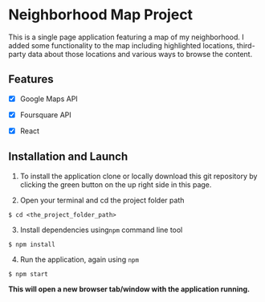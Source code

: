 # Neighborhood Map Project

This is a single page application featuring a map of my neighborhood. I added some functionality to the map including highlighted locations, third-party data about those locations and various ways to browse the content.


## Features
- [x] Google Maps API
- [x] Foursquare API
- [x] React


## Installation and Launch

1. To install the application clone or locally download this git repository by clicking the green button on the up right side in this page.


2. Open your terminal and cd the project folder path

```
$ cd <the_project_folder_path>
```


3. Install dependencies using`npm` command line tool

```
$ npm install
```

4. Run the application, again using `npm`

```
$ npm start
```


**This will open a new browser tab/window with the application running.**
